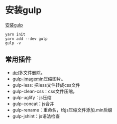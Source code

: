 <!--
 * @Author: tangdaoyong
 * @Date: 2020-12-30 18:49:19
 * @LastEditors: tangdaoyong
 * @LastEditTime: 2020-12-31 11:44:00
 * @Description: 安装gulp
-->
# 安装gulp

[安装gulp](https://github.com/og/gulp-book/blob/master/chapter1.md)

```
yarn init
yarn add --dev gulp
gulp -v
```

## 常用插件

* [del](https://github.com/sindresorhus/del)多文件删除。
* [gulp-imagemin](https://www.npmjs.com/package/gulp-imagemin)压缩图片。
* gulp-less: 把less文件转成css文件
* gulp-clean-css：css文件压缩。
* gulp-uglify：js压缩
* gulp-concat：js合并
* gulp-rename：重命名，给js压缩文件添加.min后缀
* gulp-jshint：js语法检查
